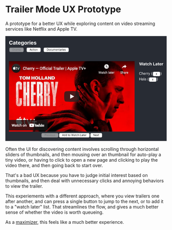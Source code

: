 # Trailer Mode UX Prototype

A prototype for a better UX while exploring content on video streaming services like Netflix and Apple TV.

[![Screenshot of interface](.github/screenshot.png?raw=true)](.github/screenshot.png?raw=true)

Often the UI for discovering content involves scrolling through horizontal sliders of thumbnails, and then mousing over an thumbnail for auto-play a tiny video, or having to click to open a new page and clicking to play the video there, and then going back to start over.

That's a bad UX because you have to judge initial interest based on thumbnails, and then deal with unnecessary clicks and annoying behaviors to view the trailer.

This experiements with a different approach, where you view trailers one after another, and can press a single button to jump to the next, or to add it to a "watch later" list. That streamlines the flow, and gives a much better sense of whether the video is worth queueing.

As a [maximizer](https://www.psychologytoday.com/us/blog/science-choice/201506/satisficing-vs-maximizing), this feels like a much better experience.
